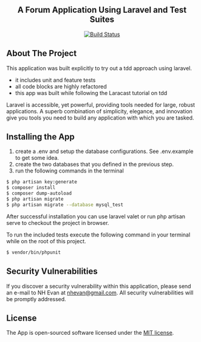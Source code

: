 <h2 align="center">A Forum Application Using Laravel and Test Suites</h2>

<p align="center">
<a href="https://travis-ci.org/nhevan/tdd-forum-laravel"><img src="https://travis-ci.org/laravel/framework.svg" alt="Build Status"></a>

</p>

## About The Project

This application was built explicitly to try out a tdd approach using laravel.
  - it includes unit and feature tests
  - all code blocks are highly refactored
  - this app was built while following the Laracast tutorial on tdd

Laravel is accessible, yet powerful, providing tools needed for large, robust applications. A superb combination of simplicity, elegance, and innovation give you tools you need to build any application with which you are tasked.

## Installing the App
  1. create a .env and setup the database configurations. See .env.example to get some idea.
  2. create the two databases that you defined in the previous step.
  3. run the following commands in the terminal
  ```sh
  $ php artisan key:generate
  $ composer install
  $ composer dump-autoload
  $ php artisan migrate
  $ php artisan migrate --database mysql_test
  ```
  After successful installation you can use laravel valet or run php artisan serve to checkout the project in browser.
  
  To run the included tests execute the following command in your terminal while on the root of this project.
  ```sh
  $ vendor/bin/phpunit
  ```

## Security Vulnerabilities

If you discover a security vulnerability within this application, please send an e-mail to NH Evan at nhevan@gmail.com. All security vulnerabilities will be promptly addressed.

## License

The App is open-sourced software licensed under the [MIT license](http://opensource.org/licenses/MIT).
